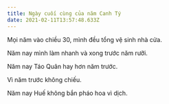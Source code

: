 ```yaml
---
title: Ngày cuối cùng của năm Canh Tý
date: 2021-02-11T13:57:48.633Z
---
```


Mọi năm vào chiều 30, mình đều tổng vệ sinh nhà cửa.

Năm nay mình làm nhanh và xong trước năm rưỡi.

Năm nay Táo Quân hay hơn năm trước.

Vì năm trước không chiếu.

Năm nay Huế không bắn pháo hoa vì dịch.
